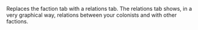 Replaces the faction tab with a relations tab. The relations tab shows, in a very graphical way, relations between your colonists and with other factions. 
